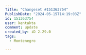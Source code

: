 ```yaml
---
Title: "Changeset #151363754"
PublishDate: "2024-05-15T14:19:03Z"
id: 151363754
user: kentakta
comment: update
created_by: iD 2.29.0
tags:
  - Montenegro

---
```

